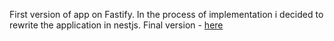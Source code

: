 First version of app on Fastify.
In the process of implementation i decided to rewrite the application in nestjs.
Final version - <a href="https://github.com/Codebuller/mini-market/tree/nest-fastify">here</a>

